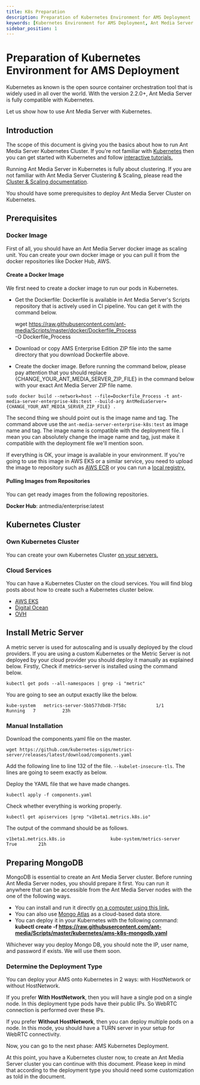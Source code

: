 ```yaml
---
title: K8s Preparation 
description: Preparation of Kubernetes Environment for AMS Deployment
keywords: [Kubernetes Environment for AMS Deployment, Ant Media Server Deployment, Ant Media Server Documentation, Ant Media Server Tutorials]
sidebar_position: 1
---
```


# Preparation of Kubernetes Environment for AMS Deployment

Kubernetes as known is the open source container orchestration tool that is widely used in all over the world. With the version 2.2.0+, Ant Media Server is fully compatible with Kubernetes. 

Let us show how to use Ant Media Server with Kubernetes.

## Introduction

The scope of this document is giving you the basics about how to run Ant Media Server Kubernetes Cluster. If you're not familiar with [Kubernetes](https://kubernetes.io/docs/home/) then you can get started with Kubernetes and follow [interactive tutorials.](https://kubernetes.io/docs/tutorials/kubernetes-basics/create-cluster/cluster-intro/)

Running Ant Media Server in Kubernetes is fully about clustering. If you are not familiar with Ant Media Server Clustering & Scaling, please read the [Cluster & Scaling documentation](/v1/docs/clustering-and-scaling-ant-media-server).

You should have some prerequisites to deploy Ant Media Server Cluster on Kubernetes.

## Prerequisites

### Docker Image

First of all, you should have an Ant Media Server docker image as scaling unit. You can create your own docker image or you can pull it from the docker repositories like Docker Hub, AWS.

#### Create a Docker Image

We first need to create a docker image to run our pods in Kubernetes.

*   Get the Dockerfile: Dockerfile is available in Ant Media Server's Scripts repository that is actively used in CI pipeline. You can get it with the command below.

    wget https://raw.githubusercontent.com/ant-media/Scripts/master/docker/Dockerfile_Process \
    -O Dockerfile_Process
    
*   Download or copy AMS Enterprise Edition ZIP file into the same directory that you download Dockerfile above.
*   Create the docker image. Before running the command below, please pay attention that you should replace {CHANGE_YOUR_ANT_MEDIA_SERVER_ZIP_FILE} in the command below with your exact Ant Media Server ZIP file name.

```shell
sudo docker build --network=host --file=Dockerfile_Process -t ant-media-server-enterprise-k8s:test --build-arg AntMediaServer={CHANGE_YOUR_ANT_MEDIA_SERVER_ZIP_FILE} .
```

The second thing we should point out is the image name and tag. The command above use the `ant-media-server-enterprise-k8s:test` as image name and tag. The image name is compatible with the deployment file. I mean you can absolutely change the image name and tag, just make it compatible with the deployment file we'll mention soon.

If everything is OK, your image is available in your environment. If you're going to use this image in AWS EKS or a similar service, you need to upload the image to repository such as [AWS ECR](https://aws.amazon.com/ecr/) or you can run a [local registry.](https://docs.docker.com/registry/deploying/#run-a-local-registry)

#### Pulling Images from Repositories

You can get ready images from the following repositories.

**Docker Hub**: antmedia/enterprise:latest

## Kubernetes Cluster

### Own Kubernetes Cluster

You can create your own Kubernetes Cluster [on your servers.](https://antmedia.io/scale-ant-media-server-with-kubernetes/)

### Cloud Services

You can have a Kubernetes Cluster on the cloud services. You will find blog posts about how to create such a Kubernetes cluster below.

* [AWS EKS](/guides/clustering-and-scaling/kubernetes/installing-ams-on-aws-eks/)
* [Digital Ocean](https://antmedia.io/how-to-create-kubernetes-cluster-on-digital-ocean/) 
* [OVH](https://antmedia.io/auto-scaling-streaming-server-with-kubernetes/)


## Install Metric Server 

A metric server is used for autoscaling and is usually deployed by the cloud providers. If you are using a custom Kubernetes or the Metric Server is not deployed by your cloud provider you should deploy it manually as explained below. Firstly, Check if metrics-server is installed using the command below.  
  
```shell
kubectl get pods --all-namespaces | grep -i "metric"
```

You are going to see an output exactly like the below.  
  
```shell
kube-system   metrics-server-5bb577dbd8-7f58c           1/1     Running   7          23h
```
  

### Manual Installation

Download the components.yaml file on the master.

```shell
wget https://github.com/kubernetes-sigs/metrics-server/releases/latest/download/components.yaml
```

Add the following line to line 132 of the file. ```--kubelet-insecure-tls```. The lines are going to seem exactly as below.

Deploy the YAML file that we have made changes.  
  
```shell
kubectl apply -f components.yaml
```
  
Check whether everything is working properly.  
  
```shell
kubectl get apiservices |grep "v1beta1.metrics.k8s.io"
```
  
The output of the command should be as follows.  
  
```shell
v1beta1.metrics.k8s.io                 kube-system/metrics-server   True        21h
```

## Preparing MongoDB

MongoDB is essential to create an Ant Media Server cluster. Before running Ant Media Server nodes, you should prepare it first. You can run it anywhere that can be accessible from the Ant Media Server nodes with the one of the following ways.

*   You can install and run it directly [on a computer using this link.](https://github.com/ant-media/Ant-Media-Server/wiki/Scaling-and-Load-Balancing#1-installing-databasemongodb)
*   You can also use [Mongo Atlas](https://www.mongodb.com/cloud/atlas) as a cloud-based data store.
*   You can deploy it in your Kubernetes with the following command: **kubectl create -f https://raw.githubusercontent.com/ant-media/Scripts/master/kubernetes/ams-k8s-mongodb.yaml**

Whichever way you deploy Mongo DB, you should note the IP, user name, and password if exists. We will use them soon.

### Determine the Deployment Type

You can deploy your AMS onto Kubernetes in 2 ways: with HostNetwork or without HostNetwork.

If you prefer **With HostNetwork**, then you will have a single pod on a single node. In this deployment type pods have their public IPs. So WebRTC connection is performed over these IPs.

If you prefer **Without HostNetwork**, then you can deploy multiple pods on a node. In this mode, you should have a TURN server in your setup for WebRTC connectivity.

Now, you can go to the next phase: AMS Kubernetes Deployment.  
  
At this point, you have a Kubernetes cluster now, to create an Ant Media Server cluster you can continue with this document. Please keep in mind that according to the deployment type you should need some customization as told in the document.
